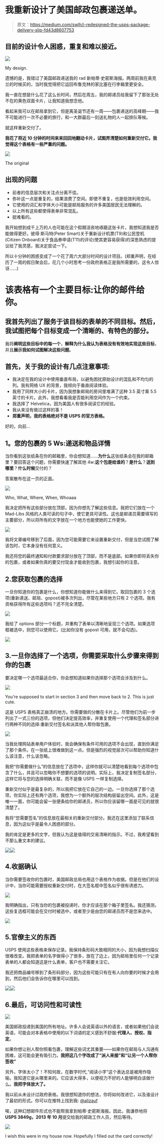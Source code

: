 # 我重新设计了美国邮政包裹递送单。

> 原文：<https://medium.com/swlh/i-redesigned-the-usps-package-delivery-slip-fd43d8607753>

## 目前的设计令人困惑，重复和难以接近。

![](img/f86d202e0f8283a938e1edfbe9200e2c.png)

My design.

遗憾的是，我错过了美国邮政递送我的 rad 新帕蒂·史密斯海报。两周前我在奥克兰的时候买的，当时我觉得把它运回布鲁克林的家比塞在行李箱里更安全。

我一直在想是什么花了这么长时间，然后在周五，我的邮递员给我留下了那张无处不在的黄色双面卡片，让我知道我想念他。

看起来我可以在邮局拿到它，但是离圣诞节还有一周——包裹递送的高峰期——我不可能进行一次不必要的旅行，和一大群最后一刻送礼物的人一起排队等候。

就这样重新交付了。

**我花了将近 10 分钟的时间来来回回地翻动卡片，试图弄清楚如何重新交付它。我觉得这个表格有一些严重的问题。**

![](img/b650b069571e4c7ba587294624f8c5ad.png)

The original

## **出现的问题**

*   前者的信息层次和关注点分离不佳。
*   弥补这一点是重复的，结果浪费了空间。即使不重复，也是低效利用空间。
*   它使用的词汇和字体大小可能是邮局服务的许多美国居民无法理解的。
*   以上所有这些都使得表单非常混乱。
*   挺难看的。

我开始想到成千上万的人也可能在这个假期沮丧地琢磨这张卡片，我想知道我是否能做得更好。彼得·斯马特(Peter Smart)关于重新设计机票(T9)和公民登机(Citizen Onboard)关于食品券申请(T11)的评论(使其更容易获得)的深思熟虑的提议给了我灵感，我决定尝试一下。

所以十分钟的困惑变成了一个花了周六大部分时间的设计项目。(郑重声明，在经历了一周的假日聚会后，花几个小时思考一份政府表格正是我所需要的，这令人惊讶……)

# 该表格有一个主要目标:让你的邮件给你。

## 我首先列出了服务于该目标的表单的不同目标。然后，我试图把每个目标变成一个清晰的、有特色的部分。

我将**阐明这些目标中的每一个**，**解释为什么我认为表格没有有效地实现这些目标**，并且**展示我如何试图解决这些问题**。

## 首先，关于我的设计有几点注意事项:

*   我决定在我的设计中使用垂直布局，以避免困扰原始设计的混乱和不均匀的列。我有网络 UX 的背景，我倾向于垂直阅读体验。
*   我用了同样大小的卡片，因为我想象邮局的房间里堆满了这种 3.5 英寸乘 5.5 英寸的卡片。此外，我想看看我是否能利用空间作为一个约束。
*   我选择了 Helvetica，因为美国人有很多阅读它的经验。
*   我从来没有做过这样的事！
*   **郑重声明，我的表格绝对不是 USPS 的官方表格。**

好的，向前…

## **1。您的包裹的 5 Ws:递送和物品详情**

当你看到这张纸条在你的邮箱里，你会想知道……**为什么**这张纸条会在我的邮箱里？要回答这个问题，你需要快速了解其他 4w:**这个包是给谁的**？**是什么**？**送到哪里**？**什么时候**交付的？

答案散布在这一页的正面。

![](img/5aabee2cbe352c3ef938b49b01ec646b.png)

Who, What, Where, When, Whoaaa

我决定把所有这些部分放在顶部，因为你想先了解这些信息。我把它们放在一个 Mad-Libs 风格的人类可读的句子中，使它更具可读性。这也是邮递员需要填写的主要部分，所以将所有的文字放在一个地方也能使她的工作更快。

![](img/2fa7e1b9210ad442987fbf78ffec6b04.png)

我将文章编号移到了后面，因为您可能需要它来设置重新交付，但是当您试图了解该包时，它本身没有任何意义。

我还将您的最终通知和付款要求部分放在了顶部，而不是底部。如果你即将丢失你的包裹，或者如果你真的要交付现金才能收到包裹，我想引起你的注意。

## 2.您获取包裹的选择

一旦你知道你的包裹是什么，你想知道你能做什么来得到它。取回包裹的 3 个选项(重新递送、邮局、gopost)被多次列出，尽管在某些地方只有 2 个选项。我有资格获得所有这些选项吗？还不完全清楚。

![](img/7f689b9849803130694912d14f6bd9be.png)

我给了 options 部分一个标题，并重构了表单以清晰地呈现三个选项。如果选项框被选中，则您可以使用它。(比如你没有 gopost 可用，就不会勾选)。

![](img/134fe4a59b35361e93bc1d523c9c661e.png)

## 3.一旦你选择了一个选项，你需要采取什么步骤来得到你的包裹

要决定哪一个选项最适合你，你会想知道如果你选择那个选项会涉及到什么。

![](img/5eceb24111138f40751715ad52970f55.png)

You’re supposed to start in section 3 and then move back to 2\. This is just cute.

这是 USPS 表格真正崩溃的地方。你需要做的分散在卡片上。尽管他们为前一步列出了一式三份的选项，但他们决定提高效率，并重复使用一个代理和签名部分进行两种不同的选择:重新交付签名和派其他人帮你取包裹。

![](img/76505c1d8806cd917b7cb3422b411534.png)

当我处理网站表单用户体验时，我会确保有条件可用的选项不会出现，直到你满足了那个条件。在一张纸上很难做到这一点。但是强烈的视觉层次可以帮助你知道什么该注意，什么该忽略。

我把“你需要做什么”的信息放在了选项中，这样你就可以清楚地看到每个选项中包含了什么，并且可以忽略你不想要的选项的说明。实际上，我决定复制签名部分，这样它将与您的选择明确关联，而不是像 USPS 一样复制选择。

重新交付似乎是最复杂的，所以我把它放在它自己的一边。一旦你选择了那个选项，你实际上还有两个选项，我想为一个额外的层次结构层留出空间。此外，这是唯一一面，你可能会留一张便条给你的邮递员，所以你应该留哪一面是可见的就很清楚了。

我将“您需要签名”的信息放在最相关的重新交付部分。我还在这里添加了联系信息，因为这似乎是最令人困惑的部分。

我的肯定是更多的文字，但我认为这是值得的交易清晰的指示。不过，我希望看到不那么重文本的建议。

![](img/8b260b0e2c74c0e6018378610fea0190.png)![](img/21e0bfb1b19d78e7bdbf4ba35e0c1c5b.png)

## 4.收据确认

当你需要签收你的包裹时，美国邮政总局也用这个表格作为收据。但是在他们的设计中，当你可能需要授权重新交付时，在大签名框中签名似乎很有诱惑力。

![](img/7deb0bc2d1a53761e94217af85146e84.png)

我明确指出，只有当你的包裹被投递时，你才应该在那个箱子里签名。我还猜测，这些复选框可能会在交付时被选中，或者至少是由您的邮递员而不是您来选中。

![](img/d84c9458cf6f6957865a8521a1a8d298.png)

## 5.官僚主义的东西

USPS 使用这些表格来保存记录。我保持条形码大致相同的大小，因为我想扫描仪很难改变。我把表单的名字做得小了很多，放在了边上，因为邮局里任何一个记录表单的人都会知道这是什么表单，客户也不需要关注它。

我还把商品编号移到了条形码部分，因为这些可能只有在有人向你要的时候才会用到，然后他们会告诉你在哪里可以找到。

![](img/2f15fd638799cf0e35bd0b1a3e49f4c9.png)![](img/9386d79894081420446e8dbbf1ff0f68.png)

## 6.最后，可访问性和可读性

![](img/6ee7709df0c15042f1443634a95ef66d.png)

美国邮政投递到美国的所有地址。许多人会说英语以外的语言，或者如果他们会说英语，可能会对本表格中使用的以下词语的定义感到不舒服:**代理人、授权、指定**。

如果你想让别人帮你照看包裹，理解这些词尤其重要——如果你在邮局与人沟通有困难，这可能会更有吸引力。**我把这几个字改成了“派人来接”和“让另一个人帮你签收”**

另外，字体太小了！不知何故，在数字时代,“阅读小字”这个表达总是被用作隐喻。我知道它是从哪里来的。它应该大得多，以便视力不好的人能够明白该做什么。**我把字体放大了。**

我以前从未设计过政府表格。我很想知道你的想法，你将如何改进它，以及谁设计了最初的形式。你可以在推特上找到我: [@alizauf](http://twitter.com/alizauf)

唉，这种幻想邮件形式也不能帮我拿到帕蒂·史密斯海报。因此，我谦恭地将 **USPS 3849g，2013 年 10 月**提交给我的邮政工作人员，然后等待。

![](img/6c9344341dadb562f94ceab6e5d689af.png)

I wish this were in my house now. Hopefully I filled out the card correctly!